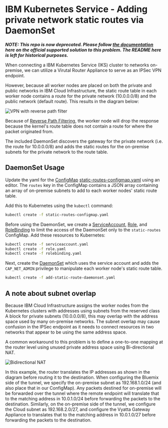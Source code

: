 # IBM Kubernetes Service - Adding private network static routes via DaemonSet

***NOTE: This repo is now deprecated. Please follow [the documentation](https://cloud.ibm.com/docs/containers?topic=containers-static-routes) here on the official supported solution to this problem.  The README here is left for historical purposes.***


When connecting a IBM Kubernetes Service (IKS) cluster to networks on-premise, we can utilize a Virutal Router Appliance to serve as an IPSec VPN endpoint.

However, because all worker nodes are placed on both the private and public networks in IBM Cloud Infrastructure, the static route table in each worker node contains a route for the private network (10.0.0.0/8) and the public network (default route). This results in the diagram below:

![VPN with reverse path filter](static/vyatta_vpn_rpfilter.png)

Because of [Reverse Path Filtering](http://tldp.org/HOWTO/Adv-Routing-HOWTO/lartc.kernel.rpf.html), the worker node will drop the response because the kernel's route table does not contain a route for where the packet originated from.

The included DaemonSet discovers the gateway for the private network (i.e. the route for 10.0.0.0/8) and adds the static routes for the on-premise subnets for the private network to the route table.

## DaemonSet Usage

Update the yaml for the [ConfigMap](https://kubernetes.io/docs/tasks/configure-pod-container/configure-pod-configmap/) [static-routes-configmap.yaml](static-routes-configmap.yaml) using an editor.  The `routes` key in the ConfigMap contains a JSON array containing an array of on-premise subnets to add to each worker nodes' static route table.

Add this to Kubernetes using the `kubectl` command:

```bash
kubectl create -f static-routes-configmap.yaml
```

Before using the DaemonSet, we create a [ServiceAccount](https://kubernetes.io/docs/reference/access-authn-authz/service-accounts-admin/), [Role](https://kubernetes.io/docs/reference/access-authn-authz/rbac/#role-and-clusterrole), and [RoleBinding](https://kubernetes.io/docs/reference/access-authn-authz/rbac/#rolebinding-and-clusterrolebinding) to limit the access of the DaemonSet only to the `static-routes` ConfigMap.  Add these resources to Kubernetes:

```bash
kubectl create -f serviceaccount.yaml
kubectl create -f role.yaml
kubectl create -f rolebinding.yaml
```

Next, create the [DaemonSet](https://kubernetes.io/docs/concepts/workloads/controllers/daemonset/) which uses the service account and adds the `CAP_NET_ADMIN` privilege to manipulate each worker node's static route table.

```bash
kubectl create -f add-static-route-daemonset.yaml
```

## A note about subnet overlap

Because IBM Cloud Infrastructure assigns the worker nodes from the Kubernetes clusters with addresses using subnets from the reserved class A block for private subnets (10.0.0.0/8), this may overlap with the address space used by many on-premise networks.  The subnet overlap may cause confusion in the IPSec endpoint as it needs to connect resources in two networks that appear to be using the same address space.

A common workaround to this problem is to define a one-to-one mapping at the router level using unused private address space using Bi-directional NAT.

![Bidirectional NAT](static/vyatta_gateway_vpn_bidirectional_nat.png)

In this example, the router translates the IP addresses as shown in the diagram before routing it to the destination.  When configuring the Bluemix side of the tunnel, we specify the on-premise subnet as 192.168.1.0/24 (and also place that in our ConfigMap).  Any packets destined for on-premise will be forwarded over the tunnel where the remote endpoint will translate that to the matching address in 10.0.1.0/24 before forwarding the packets to the destination.  Similarly, on the on-premise side of the tunnel, we configure the Cloud subnet as 192.168.2.0/27, and configure the Vyatta Gateway Appliance to translates that to the matching address in 10.0.1.0/27 before forwarding the packets to the destination.
